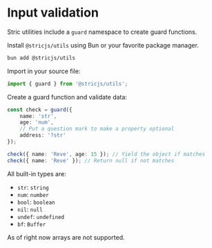# Input validation
Stric utilities include a `guard` namespace to create guard functions.

Install `@stricjs/utils` using Bun or your favorite package manager.
```bash
bun add @stricjs/utils
```

Import in your source file:
```typescript
import { guard } from '@stricjs/utils';
```

Create a guard function and validate data:
```typescript
const check = guard({
    name: 'str',
    age: 'num',
    // Put a question mark to make a property optional
    address: '?str'
});

check({ name: 'Reve', age: 15 }); // Yield the object if matches
check({ name: 'Reve' }); // Return null if not matches
```

All built-in types are:
- `str`: `string` 
- `num`: `number`
- `bool`: `boolean`
- `nil`: `null`
- `undef`: `undefined`
- `bf`: `Buffer`

As of right now arrays are not supported.
